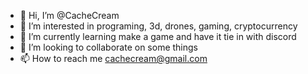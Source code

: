 - 👋 Hi, I’m @CacheCream
- 👀 I’m interested in programing, 3d, drones, gaming, cryptocurrency
- 🌱 I’m currently learning make a game and have it tie in with discord
- 💞️ I’m looking to collaborate on some things
- 📫 How to reach me cachecream@gmail.com

